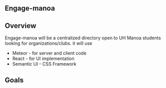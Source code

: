
## Engage-manoa
## Overview

Engage-manoa will be a centralized directory open to UH Manoa students looking for organizations/clubs. it will use

* Meteor - for server and client code
* React - for UI implementation
* Semantic UI - CSS Framework

## Goals
